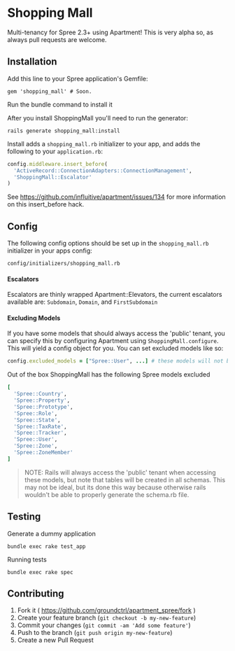 # Shopping Mall

Multi-tenancy for Spree 2.3+ using Apartment! This is very alpha so, as always pull requests are welcome.

## Installation

Add this line to your Spree application's Gemfile:

    gem 'shopping_mall' # Soon.

Run the bundle command to install it

After you install ShoppingMall you'll need to run the generator:

    rails generate shopping_mall:install

Install adds a `shopping_mall.rb` initializer to your app, and adds the following to your `application.rb`:

```ruby
config.middleware.insert_before(
  'ActiveRecord::ConnectionAdapters::ConnectionManagement',
  'ShoppingMall::Escalator'
)
```
See https://github.com/influitive/apartment/issues/134 for more information on this insert_before hack.

## Config

The following config options should be set up in the `shopping_mall.rb` initializer in your apps config:

    config/initializers/shopping_mall.rb
    
#### Escalators

Escalators are thinly wrapped Apartment::Elevators, the current escalators available are: `Subdomain`, `Domain`, and `FirstSubdomain`

#### Excluding Models

If you have some models that should always access the 'public' tenant, you can specify this by configuring Apartment using `ShoppingMall.configure`.  This will yield a config object for you.  You can set excluded models like so:

```ruby
config.excluded_models = ["Spree::User", ...] # these models will not be multi-tenanted, but remain in the global (public) namespace
```

Out of the box ShoppingMall has the following Spree models excluded

```ruby
[
  'Spree::Country',
  'Spree::Property',
  'Spree::Prototype',
  'Spree::Role',
  'Spree::State',
  'Spree::TaxRate',
  'Spree::Tracker',
  'Spree::User',
  'Spree::Zone',
  'Spree::ZoneMember'
]
```

> NOTE: Rails will always access the 'public' tenant when accessing these models,  but note that tables will be created in all schemas.  This may not be ideal, but its done this way because otherwise rails wouldn't be able to properly generate the schema.rb file.


## Testing

Generate a dummy application

    bundle exec rake test_app

Running tests

    bundle exec rake spec

## Contributing

1. Fork it ( https://github.com/groundctrl/apartment_spree/fork )
2. Create your feature branch (`git checkout -b my-new-feature`)
3. Commit your changes (`git commit -am 'Add some feature'`)
4. Push to the branch (`git push origin my-new-feature`)
5. Create a new Pull Request
